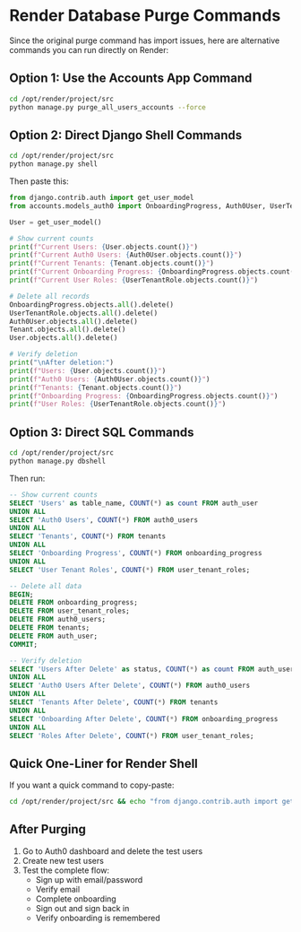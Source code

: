 # Render Database Purge Commands

Since the original purge command has import issues, here are alternative commands you can run directly on Render:

## Option 1: Use the Accounts App Command
```bash
cd /opt/render/project/src
python manage.py purge_all_users_accounts --force
```

## Option 2: Direct Django Shell Commands
```bash
cd /opt/render/project/src
python manage.py shell
```

Then paste this:
```python
from django.contrib.auth import get_user_model
from accounts.models_auth0 import OnboardingProgress, Auth0User, UserTenantRole, Tenant

User = get_user_model()

# Show current counts
print(f"Current Users: {User.objects.count()}")
print(f"Current Auth0 Users: {Auth0User.objects.count()}")
print(f"Current Tenants: {Tenant.objects.count()}")
print(f"Current Onboarding Progress: {OnboardingProgress.objects.count()}")
print(f"Current User Roles: {UserTenantRole.objects.count()}")

# Delete all records
OnboardingProgress.objects.all().delete()
UserTenantRole.objects.all().delete()
Auth0User.objects.all().delete()
Tenant.objects.all().delete()
User.objects.all().delete()

# Verify deletion
print("\nAfter deletion:")
print(f"Users: {User.objects.count()}")
print(f"Auth0 Users: {Auth0User.objects.count()}")
print(f"Tenants: {Tenant.objects.count()}")
print(f"Onboarding Progress: {OnboardingProgress.objects.count()}")
print(f"User Roles: {UserTenantRole.objects.count()}")
```

## Option 3: Direct SQL Commands
```bash
cd /opt/render/project/src
python manage.py dbshell
```

Then run:
```sql
-- Show current counts
SELECT 'Users' as table_name, COUNT(*) as count FROM auth_user
UNION ALL
SELECT 'Auth0 Users', COUNT(*) FROM auth0_users
UNION ALL
SELECT 'Tenants', COUNT(*) FROM tenants
UNION ALL
SELECT 'Onboarding Progress', COUNT(*) FROM onboarding_progress
UNION ALL
SELECT 'User Tenant Roles', COUNT(*) FROM user_tenant_roles;

-- Delete all data
BEGIN;
DELETE FROM onboarding_progress;
DELETE FROM user_tenant_roles;
DELETE FROM auth0_users;
DELETE FROM tenants;
DELETE FROM auth_user;
COMMIT;

-- Verify deletion
SELECT 'Users After Delete' as status, COUNT(*) as count FROM auth_user
UNION ALL
SELECT 'Auth0 Users After Delete', COUNT(*) FROM auth0_users
UNION ALL
SELECT 'Tenants After Delete', COUNT(*) FROM tenants
UNION ALL
SELECT 'Onboarding After Delete', COUNT(*) FROM onboarding_progress
UNION ALL
SELECT 'Roles After Delete', COUNT(*) FROM user_tenant_roles;
```

## Quick One-Liner for Render Shell

If you want a quick command to copy-paste:

```bash
cd /opt/render/project/src && echo "from django.contrib.auth import get_user_model; from accounts.models_auth0 import OnboardingProgress, Auth0User, UserTenantRole, Tenant; User = get_user_model(); print(f'Deleting {User.objects.count()} users...'); OnboardingProgress.objects.all().delete(); UserTenantRole.objects.all().delete(); Auth0User.objects.all().delete(); Tenant.objects.all().delete(); User.objects.all().delete(); print('Done! All users deleted.')" | python manage.py shell
```

## After Purging

1. Go to Auth0 dashboard and delete the test users
2. Create new test users
3. Test the complete flow:
   - Sign up with email/password
   - Verify email
   - Complete onboarding
   - Sign out and sign back in
   - Verify onboarding is remembered